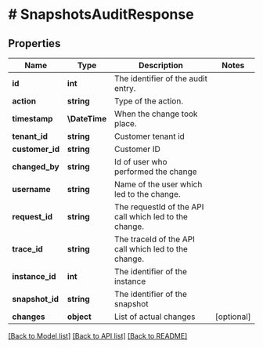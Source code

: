 # # SnapshotsAuditResponse

## Properties

Name | Type | Description | Notes
------------ | ------------- | ------------- | -------------
**id** | **int** | The identifier of the audit entry. |
**action** | **string** | Type of the action. |
**timestamp** | **\DateTime** | When the change took place. |
**tenant_id** | **string** | Customer tenant id |
**customer_id** | **string** | Customer ID |
**changed_by** | **string** | Id of user who performed the change |
**username** | **string** | Name of the user which led to the change. |
**request_id** | **string** | The requestId of the API call which led to the change. |
**trace_id** | **string** | The traceId of the API call which led to the change. |
**instance_id** | **int** | The identifier of the instance |
**snapshot_id** | **string** | The identifier of the snapshot |
**changes** | **object** | List of actual changes | [optional]

[[Back to Model list]](../../README.md#models) [[Back to API list]](../../README.md#endpoints) [[Back to README]](../../README.md)
